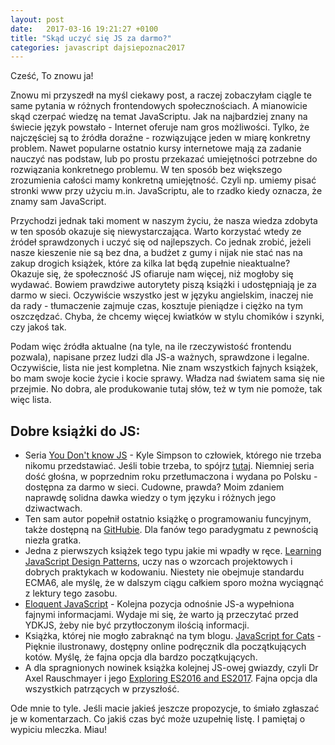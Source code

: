 ```yaml
---
layout: post
date:   2017-03-16 19:21:27 +0100
title: "Skąd uczyć się JS za darmo?"
categories: javascript dajsiepoznac2017
---
```

Cześć,
To znowu ja!

Znowu mi przyszedł na myśl ciekawy post, a raczej zobaczyłam ciągle te same pytania w różnych frontendowych społecznościach. A mianowicie skąd czerpać wiedzę na temat JavaScriptu. Jak na najbardziej znany na świecie język powstało - Internet oferuje nam gros możliwości. Tylko, że najczęściej są to źródła doraźne - rozwiązujące jeden w miarę konkretny problem. Nawet popularne ostatnio kursy internetowe mają za zadanie nauczyć nas podstaw, lub po prostu przekazać umiejętności potrzebne do rozwiązania konkretnego problemu. W ten sposób bez większego zrozumienia całości mamy konkretną umiejętność. Czyli np. umiemy pisać stronki www przy użyciu m.in. JavaScriptu, ale to rzadko kiedy oznacza, że znamy sam JavaScript.

Przychodzi jednak taki moment w naszym życiu, że nasza wiedza zdobyta w ten sposób okazuje się niewystarczająca. Warto korzystać wtedy ze źródeł sprawdzonych i uczyć się od najlepszych. Co jednak zrobić, jeżeli nasze kieszenie nie są bez dna, a budżet z gumy i nijak nie stać nas na zakup drogich książek, które za kilka lat będą zupełnie nieaktualne? Okazuje się, że społeczność JS ofiaruje nam więcej, niż mogłoby się wydawać. Bowiem prawdziwe autorytety piszą książki i udostępniają je za darmo w sieci. Oczywiście wszystko jest w języku angielskim, inaczej nie da rady - tłumaczenie zajmuje czas, kosztuje pieniądze i ciężko na tym oszczędzać. Chyba, że chcemy więcej kwiatków w stylu chomików i szynki, czy jakoś tak.

Podam więc źródła aktualne (na tyle, na ile rzeczywistość frontendu pozwala), napisane przez ludzi dla JS-a ważnych, sprawdzone i legalne. Oczywiście, lista nie jest kompletna. Nie znam wszystkich fajnych książek, bo mam swoje kocie życie i kocie sprawy. Władza nad światem sama się nie przejmie. No dobra, ale produkowanie tutaj słów, też w tym nie pomoże, tak więc lista.

## Dobre książki do JS:
* Seria [You Don't know JS](https://github.com/getify/You-Dont-Know-JS) - Kyle Simpson to człowiek, którego nie trzeba nikomu przedstawiać. Jeśli tobie trzeba, to spójrz [tutaj](http://letmegooglethat.com/?q=Kyle+Simpson). Niemniej seria dość głośna, w poprzednim roku przetłumaczona i wydana po Polsku - dostępna za darmo w sieci. Cudowne, prawda? Moim zdaniem naprawdę solidna dawka wiedzy o tym języku i różnych jego dziwactwach.
* Ten sam autor popełnił ostatnio książkę o programowaniu funcyjnym, także dostępną na [GitHubie](https://github.com/getify/Functional-Light-JS). Dla fanów tego paradygmatu z pewnością niezła gratka.
* Jedna z pierwszych książek tego typu jakie mi wpadły w ręce. [Learning JavaScript Design Patterns](https://addyosmani.com/resources/essentialjsdesignpatterns/book/), uczy nas o wzorcach projektowych i dobrych praktykach w kodowaniu. Niestety nie obejmuje standardu ECMA6, ale myślę, że w dalszym ciągu całkiem sporo można wyciągnąć z lektury tego zasobu.
* [Eloquent JavaScript](http://eloquentjavascript.net/) - Kolejna pozycja odnośnie JS-a wypełniona fajnymi informacjami. Wydaje mi się, że warto ją przeczytać przed YDKJS, żeby nie być przytłoczonym ilością informacji.
* Książka, której nie mogło zabraknąć na tym blogu. [JavaScript for Cats](http://jsforcats.com/) - Pięknie ilustronawy, dostępny online podręcznik dla początkujących kotów. Myślę, że fajna opcja dla bardzo początkujących.
* A dla spragnionych nowinek książka kolejnej JS-owej gwiazdy, czyli Dr Axel Rauschmayer i jego [Exploring ES2016 and ES2017](http://exploringjs.com/es2016-es2017/index.html). Fajna opcja dla wszystkich patrzących w przyszłość.

Ode mnie to tyle. Jeśli macie jakieś jeszcze propozycje, to śmiało zgłaszać je w komentarzach. Co jakiś czas być może uzupełnię listę. I pamiętaj o wypiciu mleczka. Miau!
